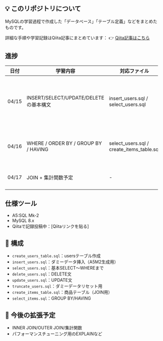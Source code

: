 ## 💡 このリポジトリについて

MySQLの学習過程で作成した「データベース」「テーブル定義」などをまとめたものです。

詳細な手順や学習記録はQiita記事にまとめています：
👉 [Qiita記事はこちら](https://qiita.com/suica1010/items/6ef7f1d30bb6c4243f77)

## 進捗
| 日付 | 学習内容 | 対応ファイル | 備考 |
|------|----------|----------------|------|
| 04/15 | INSERT/SELECT/UPDATE/DELETEの基本構文 | insert_users.sql / select_users.sql | Qiita記事あり（リンク下記） |
| 04/16 | WHERE / ORDER BY / GROUP BY / HAVING | select_users.sql / create_items_table.sql | 集計・条件付き取得 |
| 04/17 | JOIN + 集計関数予定 | - | 次記事予定 |

## 仕様ツール
- A5:SQL Mk-2
- MySQL 8.x
- Qiitaで記録投稿中：[Qiitaリンクを貼る]

## 📂 構成

- `create_users_table.sql`：usersテーブル作成
- `insert_users.sql`：ダミーデータ挿入（A5M2生成用）
- `select_users.sql`：基本SELECT〜WHEREまで
- `delete_users.sql`：DELETE文
- `update_users.sql`：UPDATE文
- `truncate_users.sql`：ダミーデータリセット用
- `create_items_table.sql`：商品テーブル（JOIN用）
- `select_items.sql`：GROUP BY/HAVING

## 🧠 今後の拡張予定

- INNER JOIN/OUTER JOIN/集計関数
- パフォーマンスチューニング用のEXPLAINなど
